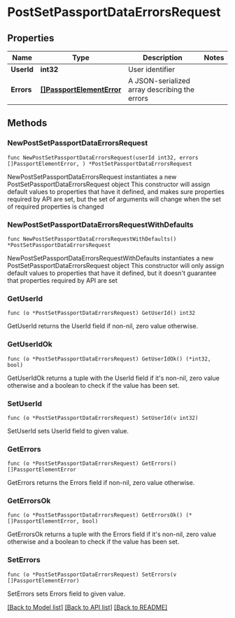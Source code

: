 # PostSetPassportDataErrorsRequest

## Properties

Name | Type | Description | Notes
------------ | ------------- | ------------- | -------------
**UserId** | **int32** | User identifier | 
**Errors** | [**[]PassportElementError**](PassportElementError.md) | A JSON-serialized array describing the errors | 

## Methods

### NewPostSetPassportDataErrorsRequest

`func NewPostSetPassportDataErrorsRequest(userId int32, errors []PassportElementError, ) *PostSetPassportDataErrorsRequest`

NewPostSetPassportDataErrorsRequest instantiates a new PostSetPassportDataErrorsRequest object
This constructor will assign default values to properties that have it defined,
and makes sure properties required by API are set, but the set of arguments
will change when the set of required properties is changed

### NewPostSetPassportDataErrorsRequestWithDefaults

`func NewPostSetPassportDataErrorsRequestWithDefaults() *PostSetPassportDataErrorsRequest`

NewPostSetPassportDataErrorsRequestWithDefaults instantiates a new PostSetPassportDataErrorsRequest object
This constructor will only assign default values to properties that have it defined,
but it doesn't guarantee that properties required by API are set

### GetUserId

`func (o *PostSetPassportDataErrorsRequest) GetUserId() int32`

GetUserId returns the UserId field if non-nil, zero value otherwise.

### GetUserIdOk

`func (o *PostSetPassportDataErrorsRequest) GetUserIdOk() (*int32, bool)`

GetUserIdOk returns a tuple with the UserId field if it's non-nil, zero value otherwise
and a boolean to check if the value has been set.

### SetUserId

`func (o *PostSetPassportDataErrorsRequest) SetUserId(v int32)`

SetUserId sets UserId field to given value.


### GetErrors

`func (o *PostSetPassportDataErrorsRequest) GetErrors() []PassportElementError`

GetErrors returns the Errors field if non-nil, zero value otherwise.

### GetErrorsOk

`func (o *PostSetPassportDataErrorsRequest) GetErrorsOk() (*[]PassportElementError, bool)`

GetErrorsOk returns a tuple with the Errors field if it's non-nil, zero value otherwise
and a boolean to check if the value has been set.

### SetErrors

`func (o *PostSetPassportDataErrorsRequest) SetErrors(v []PassportElementError)`

SetErrors sets Errors field to given value.



[[Back to Model list]](../README.md#documentation-for-models) [[Back to API list]](../README.md#documentation-for-api-endpoints) [[Back to README]](../README.md)


